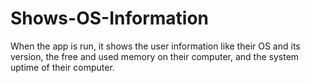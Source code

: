 # Shows-OS-Information
When the app is run, it shows the user information like their OS and its version, the free and used memory on their computer, and the system uptime of their computer.
